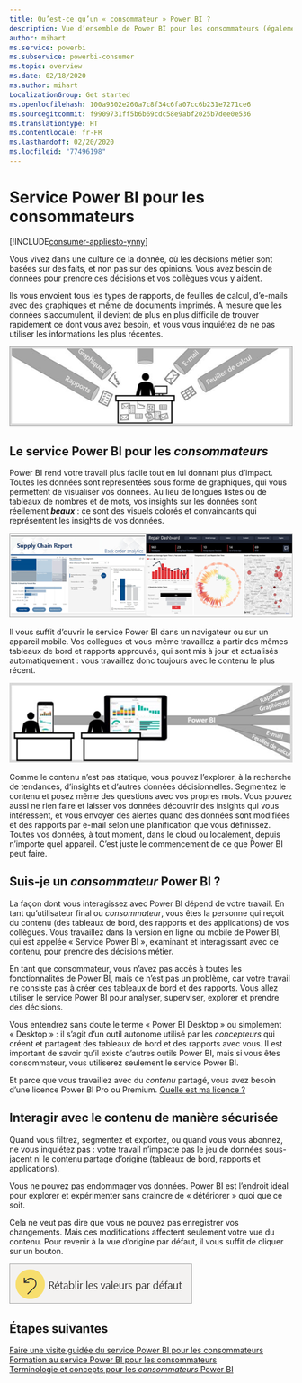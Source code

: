 ```yaml
---
title: Qu’est-ce qu’un « consommateur » Power BI ?
description: Vue d’ensemble de Power BI pour les consommateurs (également appelés « utilisateurs finaux » ou « utilisateurs métier »).
author: mihart
ms.service: powerbi
ms.subservice: powerbi-consumer
ms.topic: overview
ms.date: 02/18/2020
ms.author: mihart
LocalizationGroup: Get started
ms.openlocfilehash: 100a9302e260a7c8f34c6fa07cc6b231e7271ce6
ms.sourcegitcommit: f9909731ff5b6b69cdc58e9abf2025b7dee0e536
ms.translationtype: HT
ms.contentlocale: fr-FR
ms.lasthandoff: 02/20/2020
ms.locfileid: "77496198"
---
```

# <a name="the-power-bi-service-for-consumers"></a>Service Power BI pour les consommateurs

[!INCLUDE[consumer-appliesto-ynny](../includes/consumer-appliesto-ynny.md)]

Vous vivez dans une culture de la donnée, où les décisions métier sont basées sur des faits, et non pas sur des opinions. Vous avez besoin de données pour prendre ces décisions et vos collègues vous y aident.     
 
Ils vous envoient tous les types de rapports, de feuilles de calcul, d’e-mails avec des graphiques et même de documents imprimés. À mesure que les données s’accumulent, il devient de plus en plus difficile de trouver rapidement ce dont vous avez besoin, et vous vous inquiétez de ne pas utiliser les informations les plus récentes.  
 
![tableau de bord Power BI](media/end-user-consumer/power-bi-consumer-pipes.png)

## <a name="the-power-bi-service-for-consumers"></a>Le service Power BI pour les *consommateurs*

Power BI rend votre travail plus facile tout en lui donnant plus d’impact. Toutes les données sont représentées sous forme de graphiques, qui vous permettent de visualiser vos données. Au lieu de longues listes ou de tableaux de nombres et de mots, vos insights sur les données sont réellement ***beaux*** : ce sont des visuels colorés et convaincants qui représentent les insights de vos données. 

![tableau de bord Power BI](media/end-user-consumer/power-bi-consumer-examples.png)
 
Il vous suffit d’ouvrir le service Power BI dans un navigateur ou sur un appareil mobile. Vos collègues et vous-même travaillez à partir des mêmes tableaux de bord et rapports approuvés, qui sont mis à jour et actualisés automatiquement : vous travaillez donc toujours avec le contenu le plus récent.   

![tableau de bord Power BI](media/end-user-consumer/power-bi-funnel.png)

Comme le contenu n’est pas statique, vous pouvez l’explorer, à la recherche de tendances, d’insights et d’autres données décisionnelles. Segmentez le contenu et posez même des questions avec vos propres mots. Vous pouvez aussi ne rien faire et laisser vos données découvrir des insights qui vous intéressent, et vous envoyer des alertes quand des données sont modifiées et des rapports par e-mail selon une planification que vous définissez. Toutes vos données, à tout moment, dans le cloud ou localement, depuis n’importe quel appareil. C’est juste le commencement de ce que Power BI peut faire. 

## <a name="am-i-a-power-bi-consumer"></a>Suis-je un *consommateur* Power BI ?

La façon dont vous interagissez avec Power BI dépend de votre travail. En tant qu’utilisateur final ou *consommateur*, vous êtes la personne qui reçoit du contenu (des tableaux de bord, des rapports et des applications) de vos collègues. Vous travaillez dans la version en ligne ou mobile de Power BI, qui est appelée « Service Power BI », examinant et interagissant avec ce contenu, pour prendre des décisions métier. 
   
En tant que consommateur, vous n’avez pas accès à toutes les fonctionnalités de Power BI, mais ce n’est pas un problème, car votre travail ne consiste pas à créer des tableaux de bord et des rapports. Vous allez utiliser le service Power BI pour analyser, superviser, explorer et prendre des décisions. 

Vous entendrez sans doute le terme « Power BI Desktop » ou simplement « Desktop » : il s’agit d’un outil autonome utilisé par les *concepteurs* qui créent et partagent des tableaux de bord et des rapports avec vous.  Il est important de savoir qu’il existe d’autres outils Power BI, mais si vous êtes consommateur, vous utiliserez seulement le service Power BI. 

Et parce que vous travaillez avec du *contenu* partagé, vous avez besoin d’une licence Power BI Pro ou Premium. [Quelle est ma licence ?](end-user-license.md)


## <a name="safely-interact-with-content"></a>Interagir avec le contenu de manière sécurisée 
Quand vous filtrez, segmentez et exportez, ou quand vous vous abonnez, ne vous inquiétez pas : votre travail n’impacte pas le jeu de données sous-jacent ni le contenu partagé d’origine (tableaux de bord, rapports et applications).  

Vous ne pouvez pas endommager vos données.  Power BI est l’endroit idéal pour explorer et expérimenter sans craindre de « détériorer » quoi que ce soit.  
 
Cela ne veut pas dire que vous ne pouvez pas enregistrer vos changements. Mais ces modifications affectent seulement votre vue du contenu. Pour revenir à la vue d’origine par défaut, il vous suffit de cliquer sur un bouton.  

![tableau de bord Power BI](media/end-user-consumer/power-bi-reset.png)


## <a name="next-steps"></a>Étapes suivantes

[Faire une visite guidée du service Power BI pour les consommateurs](end-user-reading-view.md)    
[Formation au service Power BI pour les consommateurs](https://docs.microsoft.com/learn/paths/consume-data-with-power-bi/)    
[Terminologie et concepts pour les *consommateurs* Power BI](end-user-basic-concepts.md)    


